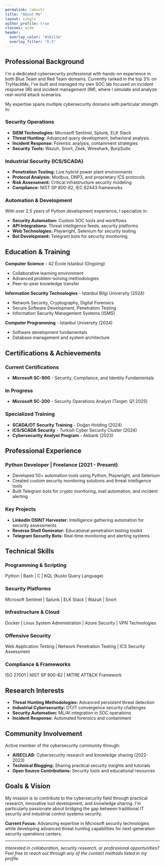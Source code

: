 ```yaml
---
permalink: /about/
title: "About Me"
layout: single
author_profile: true
classes: wide
header:
  overlay_color: "#16213e"
  overlay_filter: "0.5"
---
```


## Professional Background

I'm a dedicated cybersecurity professional with hands-on experience in both Blue Team and Red Team domains. Currently ranked in the top 3% on TryHackMe, I've built and managed my own SOC lab focused on incident response (IR) and incident management (IM), where I simulate and analyze real-world attack scenarios.

My expertise spans multiple cybersecurity domains with particular strength in:

### Security Operations
- **SIEM Technologies:** Microsoft Sentinel, Splunk, ELK Stack
- **Threat Hunting:** Advanced query development, behavioral analysis
- **Incident Response:** Forensic analysis, containment strategies
- **Security Tools:** Wazuh, Snort, Zeek, Wireshark, BurpSuite

### Industrial Security (ICS/SCADA)
- **Penetration Testing:** Live hybrid power plant environments
- **Protocol Analysis:** Modbus, DNP3, and proprietary ICS protocols
- **Risk Assessment:** Critical infrastructure security modeling
- **Compliance:** NIST SP 800-82, IEC 62443 frameworks

### Automation & Development
With over 2.5 years of Python development experience, I specialize in:
- **Security Automation:** Custom SOC tools and workflows
- **API Integrations:** Threat intelligence feeds, security platforms
- **Web Technologies:** Playwright, Selenium for security testing
- **Bot Development:** Telegram bots for security monitoring

## Education & Training

**Computer Science** - 42 École Istanbul (Ongoing)
- Collaborative learning environment
- Advanced problem-solving methodologies
- Peer-to-peer knowledge transfer

**Information Security Technologies** - Istanbul Bilgi University (2024)
- Network Security, Cryptography, Digital Forensics
- Secure Software Development, Penetration Testing
- Information Security Management Systems (ISMS)

**Computer Programming** - Istanbul University (2024)
- Software development fundamentals
- Database management and system architecture

## Certifications & Achievements

### Current Certifications
- **Microsoft SC-900** - Security, Compliance, and Identity Fundamentals

### In Progress
- **Microsoft SC-200** - Security Operations Analyst (Target: Q1 2025)

### Specialized Training
- **SCADA/OT Security Training** - Doğan Holding (2024)
- **ICS/SCADA Security** - Turkish Cyber Security Cluster (2024)
- **Cybersecurity Analyst Program** - Akbank (2023)

## Professional Experience

### Python Developer | Freelance (2021 - Present)
- Developed 50+ automation tools using Python, Playwright, and Selenium
- Created custom security monitoring solutions and threat intelligence tools
- Built Telegram bots for crypto monitoring, mail automation, and incident alerting

### Key Projects
- **LinkedIn OSINT Harvester:** Intelligence gathering automation for security assessments
- **Reverse Shell Generator:** Educational penetration testing toolkit
- **Telegram Security Bots:** Real-time monitoring and alerting systems

## Technical Skills

### Programming & Scripting
Python | Bash | C | KQL (Kusto Query Language)

### Security Platforms
Microsoft Sentinel | Splunk | ELK Stack | Wazuh | Snort

### Infrastructure & Cloud
Docker | Linux System Administration | Azure Security | VPN Technologies

### Offensive Security
Web Application Testing | Network Penetration Testing | ICS Security Assessment

### Compliance & Frameworks
ISO 27001 | NIST SP 800-82 | MITRE ATT&CK Framework

## Research Interests

- **Threat Hunting Methodologies:** Advanced persistent threat detection
- **Industrial Cybersecurity:** OT/IT convergence security challenges  
- **Security Automation:** ML/AI integration in SOC operations
- **Incident Response:** Automated forensics and containment

## Community Involvement

Active member of the cybersecurity community through:
- **AISECLAB:** Cybersecurity research and knowledge sharing (2022-2023)
- **Technical Blogging:** Sharing practical security insights and tutorials
- **Open Source Contributions:** Security tools and educational resources

## Goals & Vision

My mission is to contribute to the cybersecurity field through practical research, innovative tool development, and knowledge sharing. I'm particularly passionate about bridging the gap between traditional IT security and industrial control systems security.

**Current Focus:** Advancing expertise in Microsoft security technologies while developing advanced threat hunting capabilities for next-generation security operations centers.

---

*Interested in collaboration, security research, or professional opportunities? Feel free to reach out through any of the contact methods listed in my profile.*
